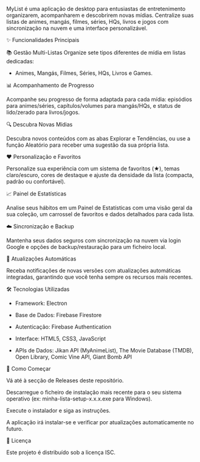 MyList é uma aplicação de desktop para entusiastas de entretenimento organizarem, acompanharem e descobrirem novas mídias. Centralize suas listas de animes, mangás, filmes, séries, HQs, livros e jogos com sincronização na nuvem e uma interface personalizável.

✨ Funcionalidades Principais

📚 Gestão Multi-Listas
Organize sete tipos diferentes de mídia em listas dedicadas:
- Animes, Mangás, Filmes, Séries, HQs, Livros e Games.

📊 Acompanhamento de Progresso

Acompanhe seu progresso de forma adaptada para cada mídia: episódios para animes/séries, capítulos/volumes para mangás/HQs, e status de lido/zerado para livros/jogos.

🔍 Descubra Novas Mídias

Descubra novos conteúdos com as abas Explorar e Tendências, ou use a função Aleatório para receber uma sugestão da sua própria lista.

❤️ Personalização e Favoritos

Personalize sua experiência com um sistema de favoritos (★), temas claro/escuro, cores de destaque e ajuste da densidade da lista (compacta, padrão ou confortável).

📈 Painel de Estatísticas

Analise seus hábitos em um Painel de Estatísticas com uma visão geral da sua coleção, um carrossel de favoritos e dados detalhados para cada lista.

☁️ Sincronização e Backup

Mantenha seus dados seguros com sincronização na nuvem via login Google e opções de backup/restauração para um ficheiro local.

🚀 Atualizações Automáticas

Receba notificações de novas versões com atualizações automáticas integradas, garantindo que você tenha sempre os recursos mais recentes.

🛠️ Tecnologias Utilizadas

- Framework: Electron

- Base de Dados: Firebase Firestore

- Autenticação: Firebase Authentication

- Interface: HTML5, CSS3, JavaScript

- APIs de Dados: Jikan API (MyAnimeList), The Movie Database (TMDB), Open Library, Comic Vine API, Giant Bomb API

🚀 Como Começar

Vá até à secção de Releases deste repositório.

Descarregue o ficheiro de instalação mais recente para o seu sistema operativo (ex: minha-lista-setup-x.x.x.exe para Windows).

Execute o instalador e siga as instruções.

A aplicação irá instalar-se e verificar por atualizações automaticamente no futuro.

📄 Licença

Este projeto é distribuído sob a licença ISC.
